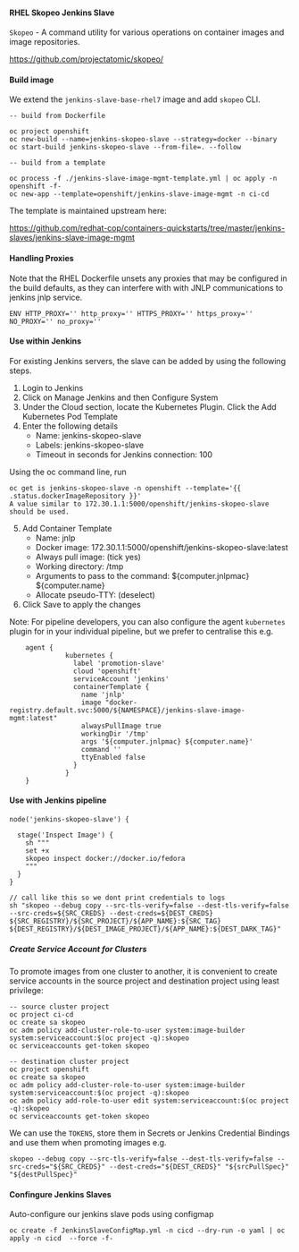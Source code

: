 #### RHEL Skopeo Jenkins Slave

`Skopeo` - A command utility for various operations on container images and image repositories.

https://github.com/projectatomic/skopeo/

#### Build image

We extend the `jenkins-slave-base-rhel7` image and add `skopeo` CLI.

```
-- build from Dockerfile

oc project openshift
oc new-build --name=jenkins-skopeo-slave --strategy=docker --binary
oc start-build jenkins-skopeo-slave --from-file=. --follow

-- build from a template

oc process -f ./jenkins-slave-image-mgmt-template.yml | oc apply -n openshift -f-
oc new-app --template=openshift/jenkins-slave-image-mgmt -n ci-cd
```

The template is maintained upstream here:

https://github.com/redhat-cop/containers-quickstarts/tree/master/jenkins-slaves/jenkins-slave-image-mgmt

#### Handling Proxies

Note that the RHEL Dockerfile unsets any proxies that may be configured in the build defaults, as they can interfere with with JNLP communications to jenkins jnlp service.

```
ENV HTTP_PROXY='' http_proxy='' HTTPS_PROXY='' https_proxy='' NO_PROXY='' no_proxy=''
```

#### Use within Jenkins

For existing Jenkins servers, the slave can be added by using the following steps.

1. Login to Jenkins
2. Click on Manage Jenkins and then Configure System
3. Under the Cloud section, locate the Kubernetes Plugin. Click the   Add Kubernetes Pod Template
4. Enter the following details
   - Name: jenkins-skopeo-slave
   - Labels: jenkins-skopeo-slave
   - Timeout in seconds for Jenkins connection: 100   

Using the oc command line, run 
```
oc get is jenkins-skopeo-slave -n openshift --template='{{ .status.dockerImageRepository }}'
A value similar to 172.30.1.1:5000/openshift/jenkins-skopeo-slave should be used.
```

   
5. Add Container Template   
   - Name: jnlp
   - Docker image: 172.30.1.1:5000/openshift/jenkins-skopeo-slave:latest
   - Always pull image: (tick yes)
   - Working directory: /tmp
   - Arguments to pass to the command: ${computer.jnlpmac} ${computer.name}
   - Allocate pseudo-TTY: (deselect)
6. Click Save to apply the changes

Note: For pipeline developers, you can also configure the agent `kubernetes` plugin for in your individual pipeline, but we prefer to centralise this e.g.

```
    agent {
              kubernetes {
                label 'promotion-slave'
                cloud 'openshift'
                serviceAccount 'jenkins'
                containerTemplate {
                  name 'jnlp'
                  image "docker-registry.default.svc:5000/${NAMESPACE}/jenkins-slave-image-mgmt:latest"
                  alwaysPullImage true
                  workingDir '/tmp'
                  args '${computer.jnlpmac} ${computer.name}'
                  command ''
                  ttyEnabled false
                }
              }
    }
```

#### Use with Jenkins pipeline

```
node('jenkins-skopeo-slave') { 

  stage('Inspect Image') {
    sh """
    set +x       
    skopeo inspect docker://docker.io/fedora
    """
  }
}
```

```
// call like this so we dont print credentials to logs
sh "skopeo --debug copy --src-tls-verify=false --dest-tls-verify=false --src-creds=${SRC_CREDS} --dest-creds=${DEST_CREDS} ${SRC_REGISTRY}/${SRC_PROJECT}/${APP_NAME}:${SRC_TAG} ${DEST_REGISTRY}/${DEST_IMAGE_PROJECT}/${APP_NAME}:${DEST_DARK_TAG}"
```

##### Create Service Account for Clusters

To promote images from one cluster to another, it is convenient to create service accounts in the source project and destination project using least privilege:

```
-- source cluster project
oc project ci-cd
oc create sa skopeo
oc adm policy add-cluster-role-to-user system:image-builder system:serviceaccount:$(oc project -q):skopeo
oc serviceaccounts get-token skopeo

-- destination cluster project
oc project openshift
oc create sa skopeo
oc adm policy add-cluster-role-to-user system:image-builder system:serviceaccount:$(oc project -q):skopeo
oc adm policy add-role-to-user edit system:serviceaccount:$(oc project -q):skopeo
oc serviceaccounts get-token skopeo
```

We can use the `TOKENS`, store them in Secrets or Jenkins Credential Bindings and use them when promoting images e.g.

```
skopeo --debug copy --src-tls-verify=false --dest-tls-verify=false --src-creds="${SRC_CREDS}" --dest-creds="${DEST_CREDS}" "${srcPullSpec}" "${destPullSpec}"
```

#### Confingure Jenkins Slaves

Auto-configure our jenkins slave pods using configmap

```
oc create -f JenkinsSlaveConfigMap.yml -n cicd --dry-run -o yaml | oc apply -n cicd  --force -f-
```
